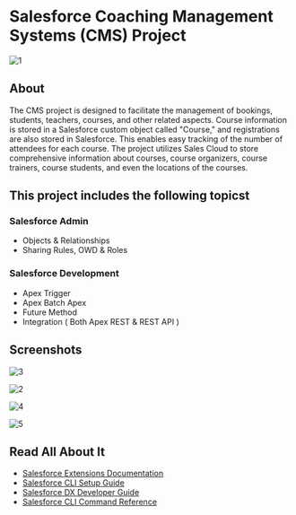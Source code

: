 #  Salesforce Coaching Management Systems (CMS) Project

![1](https://github.com/AmjadAbdulmajeed/Saleforce-Coaching-Management-Project/assets/122358461/28a01bb2-2f8d-4d38-8ad7-bb3a75d29b1d)


## About

The CMS project is designed to facilitate the management of bookings, students, teachers, courses, and other related aspects.
Course information is stored in a Salesforce custom object called "Course," and registrations are also stored in Salesforce. This enables easy tracking of the number of attendees for each course.
The project utilizes Sales Cloud to store comprehensive information about courses, course organizers, course trainers, course students, and even the locations of the courses.


## This project includes the following topicst

### Salesforce Admin
  - Objects & Relationships
  - Sharing Rules, OWD & Roles
### Salesforce Development
  - Apex Trigger
  - Apex Batch Apex
  - Future Method
  - Integration ( Both Apex REST & REST API )

## Screenshots


![3](https://github.com/AmjadAbdulmajeed/Saleforce-Coaching-Management-Project/assets/122358461/69c02b19-c011-403f-981d-2dc4710b5e7c)


![2](https://github.com/AmjadAbdulmajeed/Saleforce-Coaching-Management-Project/assets/122358461/64e1712b-a7e4-4c77-9d7e-ebf1957b2974)


![4](https://github.com/AmjadAbdulmajeed/Saleforce-Coaching-Management-Project/assets/122358461/f0386a97-f7dc-48a6-8730-2cd6abde6495)


![5](https://github.com/AmjadAbdulmajeed/Saleforce-Coaching-Management-Project/assets/122358461/ee5391dd-0b1e-47c5-b6c8-7785bcf411a5)


## Read All About It

- [Salesforce Extensions Documentation](https://developer.salesforce.com/tools/vscode/)
- [Salesforce CLI Setup Guide](https://developer.salesforce.com/docs/atlas.en-us.sfdx_setup.meta/sfdx_setup/sfdx_setup_intro.htm)
- [Salesforce DX Developer Guide](https://developer.salesforce.com/docs/atlas.en-us.sfdx_dev.meta/sfdx_dev/sfdx_dev_intro.htm)
- [Salesforce CLI Command Reference](https://developer.salesforce.com/docs/atlas.en-us.sfdx_cli_reference.meta/sfdx_cli_reference/cli_reference.htm)
